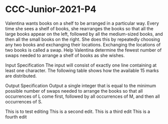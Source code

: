 # CCC-Junior-2021-P4
Valentina wants books on a shelf to be arranged in a particular way. Every time she sees a shelf of books, she rearranges the books so that all the large books appear on the left,
followed by all the medium-sized books, and then all the small books on the right. She does this by repeatedly choosing any two books and exchanging their locations. Exchanging the locations of two books is called a swap. Help Valentina determine the fewest number of swaps needed to arrange a shelf of books as
she wishes.

Input Specification
The input will consist of exactly one line containing at least one character. The following table shows how the available 15 marks are distributed.

Output Specification
Output a single integer that is equal to the minimum possible number of swaps needed to arrange the books so that all occurrences of L come first, followed by all occurrences of M,
and then all occurrences of S.

This is to test editing
This is a second edit.
This is a third edit
This is a fourth edit
